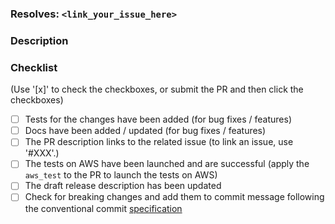 ### Resolves: `<link_your_issue_here>`

### Description

### Checklist 

(Use '[x]' to check the checkboxes, or submit the PR and then click the checkboxes)

* [ ] Tests for the changes have been added (for bug fixes / features)
* [ ] Docs have been added / updated (for bug fixes / features)
* [ ] The PR description links to the related issue (to link an issue, use '#XXX'.)
* [ ] The tests on AWS have been launched and are successful (apply the `aws_test` to the PR to launch the tests on AWS)
* [ ] The draft release description has been updated
* [ ] Check for breaking changes and add them to commit message following the conventional commit [specification][conventional-breaking]

<!--
### Requires: `<link_your_required_issue_here>`
-->

[conventional-breaking]: https://www.conventionalcommits.org/en/v1.0.0/#commit-message-with-description-and-breaking-change-footer
